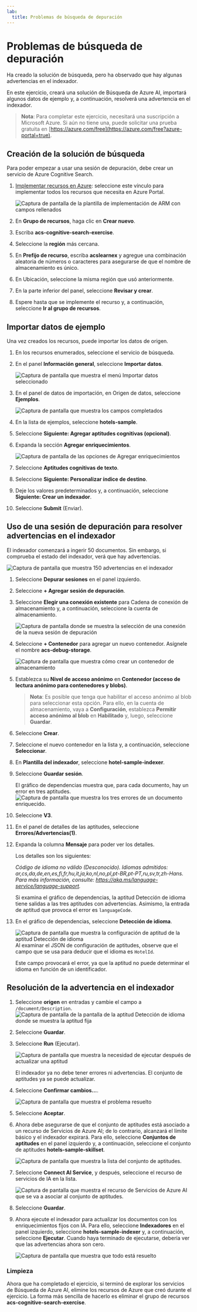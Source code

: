 ```yaml
---
lab:
  title: Problemas de búsqueda de depuración
---
```


# Problemas de búsqueda de depuración

Ha creado la solución de búsqueda, pero ha observado que hay algunas advertencias en el indexador.

En este ejercicio, creará una solución de Búsqueda de Azure AI, importará algunos datos de ejemplo y, a continuación, resolverá una advertencia en el indexador.

> **Nota**: Para completar este ejercicio, necesitará una suscripción a Microsoft Azure. Si aún no tiene una, puede solicitar una prueba gratuita en [https://azure.com/free](https://azure.com/free?azure-portal=true).

## Creación de la solución de búsqueda

Para poder empezar a usar una sesión de depuración, debe crear un servicio de Azure Cognitive Search.

1. [Implementar recursos en Azure](https://portal.azure.com/#create/Microsoft.Template/uri/https%3A%2F%2Fraw.githubusercontent.com%2FAzure-Samples%2Fazure-search-knowledge-mining%2Fmain%2Fazuredeploy.json): seleccione este vínculo para implementar todos los recursos que necesita en Azure Portal.

    ![Captura de pantalla de la plantilla de implementación de ARM con campos rellenados](../media/08-media/arm-template-deployment.png)

1. En **Grupo de recursos**, haga clic en **Crear nuevo**.
1. Escriba **acs-cognitive-search-exercise**.
1. Seleccione la **región** más cercana.
1. En **Prefijo de recurso**, escriba **acslearnex** y agregue una combinación aleatoria de números o caracteres para asegurarse de que el nombre de almacenamiento es único.
1. En Ubicación, seleccione la misma región que usó anteriormente.
1. En la parte inferior del panel, seleccione **Revisar y crear**.
1. Espere hasta que se implemente el recurso y, a continuación, seleccione **Ir al grupo de recursos**.

## Importar datos de ejemplo

Una vez creados los recursos, puede importar los datos de origen.

1. En los recursos enumerados, seleccione el servicio de búsqueda.

1. En el panel **Información general**, seleccione **Importar datos**.

      ![Captura de pantalla que muestra el menú Importar datos seleccionado](../media/08-media/import-data.png)

1. En el panel de datos de importación, en Origen de datos, seleccione **Ejemplos**.

      ![Captura de pantalla que muestra los campos completados](../media/08-media/import-data-selection-screen-small.png)

1. En la lista de ejemplos, seleccione **hotels-sample**.
1. Seleccione **Siguiente: Agregar aptitudes cognitivas (opcional)**.
1. Expanda la sección **Agregar enriquecimientos**.

    ![Captura de pantalla de las opciones de Agregar enriquecimientos](../media/08-media/add-enrichments.png)

1. Seleccione **Aptitudes cognitivas de texto**.
1. Seleccione **Siguiente: Personalizar índice de destino**.
1. Deje los valores predeterminados y, a continuación, seleccione **Siguiente: Crear un indexador**.
1. Seleccione **Submit** (Enviar).

## Uso de una sesión de depuración para resolver advertencias en el indexador

El indexador comenzará a ingerir 50 documentos. Sin embargo, si comprueba el estado del indexador, verá que hay advertencias.

![Captura de pantalla que muestra 150 advertencias en el indexador](../media/08-media/indexer-warnings.png)

1. Seleccione **Depurar sesiones** en el panel izquierdo.

1. Seleccione **+ Agregar sesión de depuración**.

1. Seleccione **Elegir una conexión existente** para Cadena de conexión de almacenamiento y, a continuación, seleccione la cuenta de almacenamiento.

    ![Captura de pantalla donde se muestra la selección de una conexión de la nueva sesión de depuración](../media/08-media/connect-storage.png)
1. Seleccione **+ Contenedor** para agregar un nuevo contenedor. Asígnele el nombre **acs-debug-storage**.

    ![Captura de pantalla que muestra cómo crear un contenedor de almacenamiento](../media/08-media/create-storage-container.png)

1. Establezca su **Nivel de acceso anónimo** en **Contenedor (acceso de lectura anónimo para contenedores y blobs)**.

    > **Nota**: Es posible que tenga que habilitar el acceso anónimo al blob para seleccionar esta opción. Para ello, en la cuenta de almacenamiento, vaya a **Configuración**, establezca **Permitir acceso anónimo al blob** en **Habilitado** y, luego, seleccione **Guardar**.

1. Seleccione **Crear**.
1. Seleccione el nuevo contenedor en la lista y, a continuación, seleccione **Seleccionar**.
1. En **Plantilla del indexador**, seleccione **hotel-sample-indexer**.
1. Seleccione **Guardar sesión**.

    El gráfico de dependencias muestra que, para cada documento, hay un error en tres aptitudes.
    ![Captura de pantalla que muestra los tres errores de un documento enriquecido.](../media/08-media/warning-skill-selection.png)

1. Seleccione **V3**.
1. En el panel de detalles de las aptitudes, seleccione **Errores/Advertencias(1)**.
1. Expanda la columna **Mensaje** para poder ver los detalles.

    Los detalles son los siguientes:

    *Código de idioma no válido (Desconocido). Idiomas admitidos: ar,cs,da,de,en,es,fi,fr,hu,it,ja,ko,nl,no,pl,pt-BR,pt-PT,ru,sv,tr,zh-Hans. Para más información, consulte: https://aka.ms/language-service/language-support.*

    Si examina el gráfico de dependencias, la aptitud Detección de idioma tiene salidas a las tres aptitudes con advertencias. Asimismo, la entrada de aptitud que provoca el error es `languageCode`.

1. En el gráfico de dependencias, seleccione **Detección de idioma**.

    ![Captura de pantalla que muestra la configuración de aptitud de la aptitud Detección de idioma](../media/08-media/language-detection-error.png)
    Al examinar el JSON de configuración de aptitudes, observe que el campo que se usa para deducir que el idioma es `HotelId`.

    Este campo provocará el error, ya que la aptitud no puede determinar el idioma en función de un identificador.

## Resolución de la advertencia en el indexador

1. Seleccione **origen** en entradas y cambie el campo a `/document/Description`.
    ![Captura de pantalla de la pantalla de la aptitud Detección de idioma donde se muestra la aptitud fija](../media/08-media/language-detection-fix.png)
1. Seleccione **Guardar**.
1. Seleccione **Run** (Ejecutar).

    ![Captura de pantalla que muestra la necesidad de ejecutar después de actualizar una aptitud](../media/08-media/rerun-debug-session.png)

    El indexador ya no debe tener errores ni advertencias. El conjunto de aptitudes ya se puede actualizar.

1. Seleccione **Confirmar cambios…**.

    ![Captura de pantalla que muestra el problema resuelto](../media/08-media/error-fixed.png)
1. Seleccione **Aceptar**.

1. Ahora debe asegurarse de que el conjunto de aptitudes está asociado a un recurso de Servicios de Azure AI; de lo contrario, alcanzará el límite básico y el indexador expirará. Para ello, seleccione **Conjuntos de aptitudes** en el panel izquierdo y, a continuación, seleccione el conjunto de aptitudes **hotels-sample-skillset**.

    ![Captura de pantalla que muestra la lista del conjunto de aptitudes.](../media/08-media/update-skillset.png)
1. Seleccione **Connect AI Service**, y después, seleccione el recurso de servicios de IA en la lista.

    ![Captura de pantalla que muestra el recurso de Servicios de Azure AI que se va a asociar al conjunto de aptitudes.](../media/08-media/skillset-attach-service.png)
1. Seleccione **Guardar**.

1. Ahora ejecute el indexador para actualizar los documentos con los enriquecimientos fijos con IA. Para ello, seleccione **Indexadores** en el panel izquierdo, seleccione  **hotels-sample-indexer** y, a continuación, seleccione **Ejecutar**.  Cuando haya terminado de ejecutarse, debería ver que las advertencias ahora son cero.

    ![Captura de pantalla que muestra que todo está resuelto](../media/08-media/warnings-fixed-indexer.png)

### Limpieza

 Ahora que ha completado el ejercicio, si terminó de explorar los servicios de Búsqueda de Azure AI, elimine los recursos de Azure que creó durante el ejercicio. La forma más sencilla de hacerlo es eliminar el grupo de recursos **acs-cognitive-search-exercise**.
